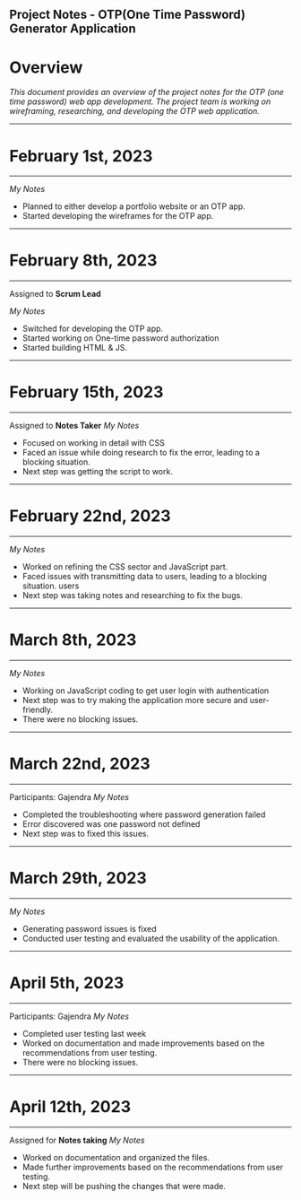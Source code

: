 ## Project Notes - OTP(One Time Password) Generator Application
# Overview
*This document provides an overview of the project notes for the OTP (one time password) web app development. The project team is working on wireframing, researching, and developing the OTP web application.*

-----------------------------------------------------------------
# February 1st, 2023
-----------------------------------------------------------------
*My Notes*
* Planned to either develop a portfolio website or an OTP app.
* Started developing the wireframes for the OTP app.

-----------------------------------------------------------------
# February 8th, 2023
-----------------------------------------------------------------
 Assigned to **Scrum Lead**

*My Notes*
* Switched for developing the OTP app.
* Started working on One-time password authorization
* Started building  HTML & JS.


-----------------------------------------------------------------
# February 15th, 2023
-----------------------------------------------------------------
Assigned to **Notes Taker**
*My Notes*
* Focused on working in detail with CSS
* Faced an issue while doing research to fix the error, leading to a blocking situation.
* Next step was getting the script to work.


-----------------------------------------------------------------
# February 22nd, 2023
-----------------------------------------------------------------

*My Notes*
* Worked on refining the CSS sector and JavaScript part.
* Faced issues with transmitting data to users, leading to a blocking situation. users
* Next step was taking notes and researching to fix the bugs.



-----------------------------------------------------------------
# March 8th, 2023
-----------------------------------------------------------------

*My Notes*
* Working on JavaScript coding to get user login with authentication
* Next step was to try making the application more secure and user-friendly.
* There were no blocking issues.


-----------------------------------------------------------------
# March 22nd, 2023
-----------------------------------------------------------------
Participants: Gajendra
*My Notes*
* Completed the troubleshooting where password generation failed
* Error discovered was one password not defined
* Next step was to fixed this issues.



-----------------------------------------------------------------
# March 29th, 2023
-----------------------------------------------------------------

*My Notes*
* Generating password issues is fixed
* Conducted user testing and evaluated the usability of the application.


-----------------------------------------------------------------
# April 5th, 2023
-----------------------------------------------------------------
Participants: Gajendra
*My Notes*
* Completed user testing last week
* Worked on documentation and made improvements based on the recommendations from user testing.
* There were no blocking issues.



-----------------------------------------------------------------
# April 12th, 2023
-----------------------------------------------------------------
Assigned for **Notes taking**
*My Notes*
* Worked on documentation and organized the files.
* Made further improvements based on the recommendations from user testing.
* Next step will be pushing the changes that were made.